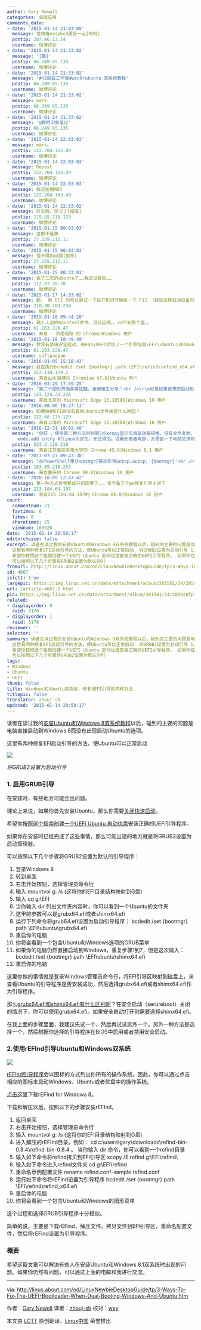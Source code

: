 ```yaml
---
author: Gary Newell
categories: 桌面应用
comments_data:
- date: '2015-01-14 21:03:05'
  message: 觉得用easybcd更好一点[呵呵]
  postip: 207.46.13.14
  username: 微博评论
- date: '2015-01-14 21:33:02'
  message: '[酷]'
  postip: 66.249.65.135
  username: 微博评论
- date: '2015-01-14 21:33:02'
  message: '#HZ赫兹工作室#win8+ubuntu 双系统教程'
  postip: 66.249.65.135
  username: 微博评论
- date: '2015-01-14 21:33:02'
  message: mark
  postip: 66.249.65.135
  username: 微博评论
- date: '2015-01-14 21:33:02'
  message: '@我的印象笔记'
  postip: 66.249.65.135
  username: 微博评论
- date: '2015-01-14 22:03:03'
  message: mark。
  postip: 122.204.153.49
  username: 微博评论
- date: '2015-01-14 22:03:03'
  message: Repost
  postip: 122.204.153.49
  username: 微博评论
- date: '2015-01-14 22:03:03'
  message: 我还在用MBR
  postip: 122.204.153.49
  username: 微博评论
- date: '2015-01-14 22:33:02'
  message: 好东西，学习了[嘻嘻]
  postip: 119.85.118.129
  username: 微博评论
- date: '2015-01-15 00:03:03'
  message: 这都不是事
  postip: 27.159.212.11
  username: 微博评论
- date: '2015-01-15 00:03:03'
  message: 怪不得出问题[偷笑]
  postip: 27.159.212.11
  username: 微博评论
- date: '2015-01-15 00:33:01'
  message: 装了三天的ubuntu了……我还没装好……
  postip: 112.97.39.78
  username: 微博评论
- date: '2015-01-17 14:33:02'
  message: 额， 用 EFI 的可以尝试一下在开机的时候按一下 F12 （就是选择启动设备的按键，我这里是F12。grub安装在 ubuntu 挂载点为/的分区），里面会有ubuntu这一选项的说~
  postip: 218.30.103.250
  username: 微博评论
- date: '2015-01-18 09:44:28'
  message: 输入上边的mountvol命令，没反应啊。。cd不到那个盘。。
  postip: 61.163.226.47
  username: 来自 - 河南信阳 的 Chrome/Windows 用户
- date: '2015-01-18 10:49:49'
  message: 我没有禁用安全启动，用easyUEFI添加了一个引导指向\EFI\ubuntu\shimx64.efi就可以了。。
  postip: 61.163.226.47
  username: softpaopao
- date: '2016-01-05 15:18:43'
  message: 我在执行bcdedit /set {bootmgr} path \EFI\refind\refind_x64.efi时老是报参数错误。。。貌似没写错啊
  postip: 222.134.129.2
  username: 来自山东淄博的 Chromium 47.0|Ubuntu 用户
- date: '2016-03-29 17:59:25'
  message: "第二个图形界面非常炫酷，谢谢楼主分享！<br />\r\n可是如果我想把启动恢复成最初的启动该怎么更改设置呢？"
  postip: 123.124.23.226
  username: 来自北京的 Microsoft Edge 13.10586|Windows 10 用户
- date: '2016-08-06 19:27:13'
  message: 如果映射EFI后没有看到ubuntu文件夹是什么原因？
  postip: 222.66.175.129
  username: 来自上海的 Microsoft Edge 13.10586|Windows 10 用户
- date: '2016-12-31 10:02:48'
  message: "你好 ，使用第二种方法时到第5步xcopy显示无效驱动器规格，没有文件复制，怀疑一开始EFI映射G盘没有成功，必须映射G盘吗？<br />\r\n另，easybcd修复时显示EFI
    mode.add entry 时linux为灰色，无法添加。没看到笔者电邮，方便留一下电邮交流吗？非常感谢。"
  postip: 223.3.110.218
  username: 来自江苏南京东南大学的 Chrome 45.0|Windows 8.1 用户
- date: '2017-07-27 09:43:38'
  message: "在PowerShell里{bootmgr}要加引号&nbsp;&nbsp;'{bootmgr}'<br />\r\n<br />\r\n我也是上Quote上面查了一下才知道"
  postip: 183.69.216.253
  username: 来自重庆的 Chrome 59.0|Windows 10 用户
- date: '2020-10-09 12:47:42'
  message: 第一种方式给我整成开机蓝屏了。。。幸亏备了个pe修复引导才好了
  postip: 223.104.64.197
  username: 来自223.104.64.197的 Chrome 86.0|Windows 10 用户
count:
  commentnum: 21
  favtimes: 6
  likes: 0
  sharetimes: 25
  viewnum: 169926
date: '2015-01-14 20:59:17'
editorchoice: false
excerpt: 读者在读过我的安装Ubuntu和Windows 8双系统教程以后，碰到的主要的问题是电脑直接启动到Windows 8而没有出现启动Ubuntu的选项。
  这里有两种修复EFI启动引导的方法，使Ubuntu可以正常启动  将GRUB2设置为启动引导 1. 启用GRUB引导 在安装时，有些地方可能会出问题。 理论上来说，如果你首先安装Ubuntu，那么你需要关闭快速启动。
  希望你按照这个指南创建一个UEFI Ubuntu 启动优盘安装正确的UEFI引导程序。 如果你在安装时已经完成了这些事情，那么可能出错的地方就是将GRUB2设置为启动管理器。
  可以按照以下几个步骤将GRUB2设置为默认的引
fromurl: http://linux.about.com/od/LinuxNewbieDesktopGuide/tp/3-Ways-To-Fix-The-UEFI-Bootloader-When-Dual-Booting-Windows-And-Ubuntu.htm
id: 4667
islctt: true
largepic: https://img.linux.net.cn/data/attachment/album/201501/14/205920fpfc8718ii15cxc1.jpg
url: /article-4667-1.html
pic: https://img.linux.net.cn/data/attachment/album/201501/14/205920fpfc8718ii15cxc1.jpg.thumb.jpg
related:
- displayorder: 0
  raid: 3170
- displayorder: 1
  raid: 3178
reviewer: ''
selector: ''
summary: 读者在读过我的安装Ubuntu和Windows 8双系统教程以后，碰到的主要的问题是电脑直接启动到Windows 8而没有出现启动Ubuntu的选项。
  这里有两种修复EFI启动引导的方法，使Ubuntu可以正常启动  将GRUB2设置为启动引导 1. 启用GRUB引导 在安装时，有些地方可能会出问题。 理论上来说，如果你首先安装Ubuntu，那么你需要关闭快速启动。
  希望你按照这个指南创建一个UEFI Ubuntu 启动优盘安装正确的UEFI引导程序。 如果你在安装时已经完成了这些事情，那么可能出错的地方就是将GRUB2设置为启动管理器。
  可以按照以下几个步骤将GRUB2设置为默认的引
tags:
- Windows
- Ubuntu
- UEFI
thumb: false
title: Windows和Ubuntu双系统，修复UEFI引导的两种办法
titlepic: false
translator: zhouj-sh
updated: '2015-01-14 20:59:17'
---
```


读者在读过我的[安装Ubuntu和Windows 8双系统教程](http://linux.cn/article-3178-1.html)以后，碰到的主要的问题是电脑直接启动到Windows 8而没有出现启动Ubuntu的选项。


这里有两种修复EFI启动引导的方法，使Ubuntu可以正常启动


![](/data/attachment/album/201501/14/205920fpfc8718ii15cxc1.jpg)


*将GRUB2设置为启动引导*


### 1. 启用GRUB引导


在安装时，有些地方可能会出问题。


理论上来说，如果你首先安装Ubuntu，那么你需要[关闭快速启动](http://linux.cn/article-3178-1.html#4_3289)。


希望你[按照这个指南创建一个UEFI Ubuntu 启动优盘](http://linux.cn/article-3178-1.html#4_1717)安装正确的UEFI引导程序。


如果你在安装时已经完成了这些事情，那么可能出错的地方就是将GRUB2设置为启动管理器。


可以按照以下几个步骤将GRUB2设置为默认的引导程序：


1. 登录Windows 8
2. 转到桌面
3. 右击开始按钮，选择管理员命令行
4. 输入 mountvol g: /s (这将你的EFI目录结构映射到G盘)
5. 输入 cd g:\EFI
6. 当你输入 dir 列出文件夹内容时，你可以看到一个Ubuntu的文件夹
7. 这里的参数可以是grubx64.efi或者shimx64.efi
8. 运行下列命令将grub64.efi设置为启动引导程序： bcdedit /set {bootmgr} path \EFI\ubuntu\grubx64.efi
9. 重启你的电脑
10. 你将会看到一个包含Ubuntu和Windows选项的GRUB菜单
11. 如果你的电脑仍然直接启动到Windows，重复步骤1到7，但是这次输入： bcdedit /set {bootmgr} path \EFI\ubuntu\shimx64.efi
12. 重启你的电脑


这里你做的事情就是登录Windows管理员命令行，将EFI引导区映射到磁盘上，来查看Ubuntu的引导程序是否安装成功，然后选择grubx64.efi或者shimx64.efi作为引导程序。


那么[grubx64.efi和shimx64.efi有什么区别呢](https://wiki.ubuntu.com/SecurityTeam/SecureBoot)？在安全启动（serureboot）关闭的情况下，你可以使用grubx64.efi。如果安全启动打开则需要选择shimx64.efi。


在我上面的步骤里面，我建议先试一个，然后再试试另外一个。另外一种方法是选择一个，然后根据你选择的引导程序在BIOS中启用或者禁用安全启动。


### 2.使用rEFInd引导Ubuntu和Windows双系统


![](/data/attachment/album/201501/14/205922oze90hhkpc0moky1.png)


[rEFInd引导程序](http://www.rodsbooks.com/refind/installing.html#windows)会以图标的方式列出你所有的操作系统。因此，你可以通过点击相应的图标来启动Windows、Ubuntu或者优盘中的操作系统。


[点击这里](http://sourceforge.net/projects/refind/files/0.8.4/refind-bin-0.8.4.zip/download)下载rEFInd for Windows 8。


下载和解压以后，按照以下的步骤安装rEFInd。


1. 返回桌面
2. 右击开始按钮，选择管理员命令行
3. 输入 mountvol g: /s (这将你的EFI目录结构映射到G盘)
4. 进入解压的rEFInd目录。例如： cd c:\users\gary\downloads\refind-bin-0.8.4\refind-bin-0.8.4 。 当你输入 dir 命令，你可以看到一个refind目录
5. 输入如下命令将refind拷贝到EFI引导区 xcopy /E refind g:\EFI\refind\
6. 输入如下命令进入refind文件夹 cd g:\EFI\refind
7. 重命名示例配置文件 rename refind.conf-sample refind.conf
8. 运行如下命令将rEFind设置为引导程序 bcdedit /set {bootmgr} path \EFI\refind\refind\_x64.efi
9. 重启你的电脑
10. 你将会看到一个包含Ubuntu和Windows的图形菜单


这个过程和选择GRUB引导程序十分相似。


简单的说，主要是下载rEFind，解压文件。拷贝文件到EFI引导区，重命名配置文件，然后将rEFind设置为引导程序。


### 概要


希望这篇文章可以解决有些人在安装Ubuntu和Windows 8.1双系统时出现的问题。如果你仍然有问题，可以通过上面的电邮和我进行交流。




---


via: <http://linux.about.com/od/LinuxNewbieDesktopGuide/tp/3-Ways-To-Fix-The-UEFI-Bootloader-When-Dual-Booting-Windows-And-Ubuntu.htm>


作者：[Gary Newell](http://linux.about.com/bio/Gary-Newell-132058.htm) 译者：[zhouj-sh](https://github.com/zhouj-sh) 校对：[wxy](https://github.com/wxy)


本文由 [LCTT](https://github.com/LCTT/TranslateProject) 原创翻译，[Linux中国](http://linux.cn/) 荣誉推出